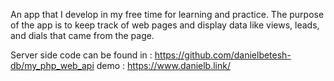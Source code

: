 An app that I develop in my free time for learning and practice.
The purpose of the app is to keep track of web pages and display data like views, leads, and dials that came from the page.

Server side code can be found in : https://github.com/danielbetesh-db/my_php_web_api
demo : https://www.danielb.link/
